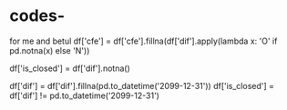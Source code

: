 # codes-
for me and betul 
df['cfe'] = df['cfe'].fillna(df['dif'].apply(lambda x: 'O' if pd.notna(x) else 'N'))

df['is_closed'] = df['dif'].notna()

df['dif'] = df['dif'].fillna(pd.to_datetime('2099-12-31'))
df['is_closed'] = df['dif'] != pd.to_datetime('2099-12-31')
